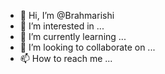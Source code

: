 - 👋 Hi, I’m @Brahmarishi
- 👀 I’m interested in ...
- 🌱 I’m currently learning ...
- 💞️ I’m looking to collaborate on ...
- 📫 How to reach me ...

<!---
Brahmarishi/Brahmarishi is a ✨ special ✨ repository because its `README.md` (this file) appears on your GitHub profile.
You can click the Preview link to take a look at your changes.
--->
